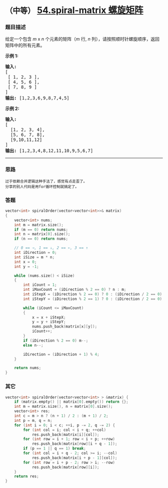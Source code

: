 # `（中等）`  [54.spiral-matrix 螺旋矩阵](https://leetcode-cn.com/problems/spiral-matrix/)

### 题目描述
<p>给定一个包含&nbsp;<em>m</em> x <em>n</em>&nbsp;个元素的矩阵（<em>m</em> 行, <em>n</em> 列），请按照顺时针螺旋顺序，返回矩阵中的所有元素。</p>

<p><strong>示例&nbsp;1:</strong></p>

<pre><strong>输入:</strong>
[
 [ 1, 2, 3 ],
 [ 4, 5, 6 ],
 [ 7, 8, 9 ]
]
<strong>输出:</strong> [1,2,3,6,9,8,7,4,5]
</pre>

<p><strong>示例&nbsp;2:</strong></p>

<pre><strong>输入:</strong>
[
  [1, 2, 3, 4],
  [5, 6, 7, 8],
  [9,10,11,12]
]
<strong>输出:</strong> [1,2,3,4,8,12,11,10,9,5,6,7]
</pre>


---
### 思路
```
过于依赖合并逻辑这种手法了，感觉有点走歪了。    
分享的别人代码是用for循环控制就搞定了。  
```

### 答题
``` C++
vector<int> spiralOrder(vector<vector<int>>& matrix)
{
	vector<int> nums;
	int m = matrix.size();
	if (m == 0) return nums;
	int n = matrix[0].size();
	if (n == 0) return nums;

	// 0 == →, 1 == ↓, 2 == ←, 3 == ↑
	int iDirection = 0;
	int iSize = m * n;
	int x = 0;
	int y = -1;

	while (nums.size() < iSize)
	{
		int iCount = 1;
		int iMaxCount = (iDirection % 2 == 0) ? n : m;
		int iStepX = (iDirection % 2 == 0) ? 0 : (iDirection / 2 == 0) ? 1 : -1;
		int iStepY = (iDirection % 2 == 1) ? 0 : (iDirection / 2 == 0) ? 1 : -1;

		while (iCount <= iMaxCount)
		{
			x = x + iStepX;
			y = y + iStepY;
			nums.push_back(matrix[x][y]);
			iCount++;
		}
		if (iDirection % 2 == 0) m--;
		else n--;

		iDirection = (iDirection + 1) % 4;
	}

	return nums;
}
```

### 其它
``` C++
vector<int> spiralOrder(vector<vector<int> > &matrix) {
	if (matrix.empty() || matrix[0].empty()) return {};
	int m = matrix.size(), n = matrix[0].size();
	vector<int> res;
	int c = m > n ? (n + 1) / 2 : (m + 1) / 2;
	int p = m, q = n;
	for (int i = 0; i < c; ++i, p -= 2, q -= 2) {
		for (int col = i; col < i + q; ++col)
			res.push_back(matrix[i][col]);
		for (int row = i + 1; row < i + p; ++row)
			res.push_back(matrix[row][i + q - 1]);
		if (p == 1 || q == 1) break;
		for (int col = i + q - 2; col >= i; --col)
			res.push_back(matrix[i + p - 1][col]);
		for (int row = i + p - 2; row > i; --row)
			res.push_back(matrix[row][i]);
	}
	return res;
}
```

